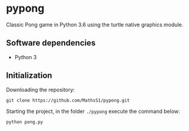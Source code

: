 # pypong

Classic Pong game in Python 3.6 using the turtle native graphics module.


## Software dependencies

* Python 3

## Initialization

Downloading the repository:
```git
git clone https://github.com/MathsS1/pypong.git
```

Starting the project, in the folder `./pypong` execute the command below:
```python
python pong.py
```
